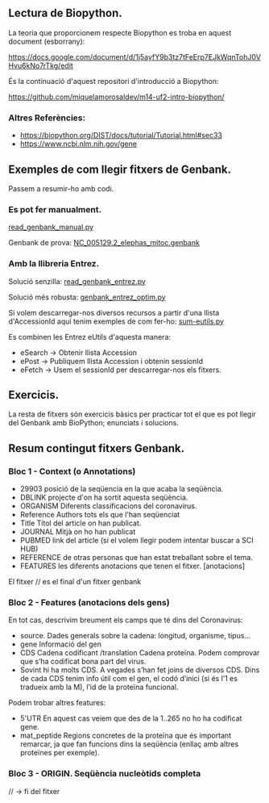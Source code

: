 ## Lectura de Biopython.

La teoria que proporcionem respecte Biopython es troba en aquest document (esborrany):

https://docs.google.com/document/d/1j5ayfY9b3tz7tFeErp7EJkWqnTohJ0VHvu6kNo7rTkg/edit

És la continuació d'aquest repositori d'introducció a Biopython:

https://github.com/miquelamorosaldev/m14-uf2-intro-biopython/

### Altres Referències:

- https://biopython.org/DIST/docs/tutorial/Tutorial.html#sec33
- https://www.ncbi.nlm.nih.gov/gene

## Exemples de com llegir fitxers de Genbank.

Passem a resumir-ho amb codi.

### Es pot fer manualment.

[read_genbank_manual.py](https://github.com/miquelamorosaldev/m14-uf2-intro-genbank/blob/main/read_genbank_manual.py)

Genbank de prova:
[NC_005129.2_elephas_mitoc.genbank](https://github.com/miquelamorosaldev/m14-uf2-introbiopython-genbank/blob/main/NC_005129.2_elephas_mitoc.genbank)

### Amb la llibreria Entrez.

Solució senzilla:
[read_genbank_entrez.py](https://github.com/miquelamorosaldev/m14-uf2-intro-genbank/blob/main/read_genbank_entrez.py)

Solució més robusta:
[genbank_entrez_optim.py](https://github.com/miquelamorosaldev/m14-uf2-intro-genbank/blob/main/genbank_entrez_optim.py)

Si volem descarregar-nos diversos recursos a partir d'una llista d'AccessionId aquí tenim exemples de com fer-ho:
[sum-eutils.py](https://github.com/miquelamorosaldev/m14-uf2-intro-genbank/blob/main/sum-eutils.py)

Es combinen les Entrez eUtils d'aquesta manera: 
* eSearch  -> Obtenir llista Accession
* ePost    -> Publiquem llista Accession i obtenin sessionId
* eFetch   -> Usem el sessionId per descarregar-nos els fitxers.

## Exercicis.

La resta de fitxers són exercicis bàsics per practicar tot el que es pot llegir del Genbank amb BioPython; enunciats i solucions.

## Resum contingut fitxers Genbank.

### Bloc 1 - Context (o Annotations)
* 29903 posició de la seqüencia en la que acaba la seqüència.
* DBLINK projecte d'on ha sortit aquesta seqüència. 
* ORGANISM Diferents classificacions del coronavirus. 
* Reference Authors tots els que l'han seqüenciat 
* Title Títol del article on han publicat. 
* JOURNAL Mitjà on ho han publicat 
* PUBMED link del article (si el volem llegir podem intentar buscar a SCI HUB) 
* REFERENCE de otras personas que han estat treballant sobre el tema. 
* FEATURES les diferents anotacions que tenen el fitxer. [anotacions]

El fitxer // es el final d'un fitxer genbank

### Bloc 2 - Features (anotacions dels gens)

En tot cas, descrivim breument els camps que té dins del Coronavirus:

* source.	Dades generals sobre la cadena: longitud, organisme, tipus…
* gene		Informació del gen
* CDS 		Cadena codificant /translation Cadena proteïna. Podem comprovar que s’ha codificat bona part del virus.
* Sovint hi ha molts CDS. A vegades s’han fet joins de diversos CDS.
Dins de cada CDS tenim info útil com el gen, el codó d’inici (si és l’1 es tradueix amb la M), l’id de la proteïna funcional.

Podem trobar altres features:
* 5'UTR 	En aquest cas veiem que des de la 1..265 no ho ha codificat gene.
* mat_peptide 	Regions concretes de la proteïna que és important remarcar, ja que fan funcions dins la seqüència (enllaç amb altres proteïnes per exemple).


### Bloc 3 - ORIGIN. Seqüència nucleòtids completa

// -> fi del fitxer


